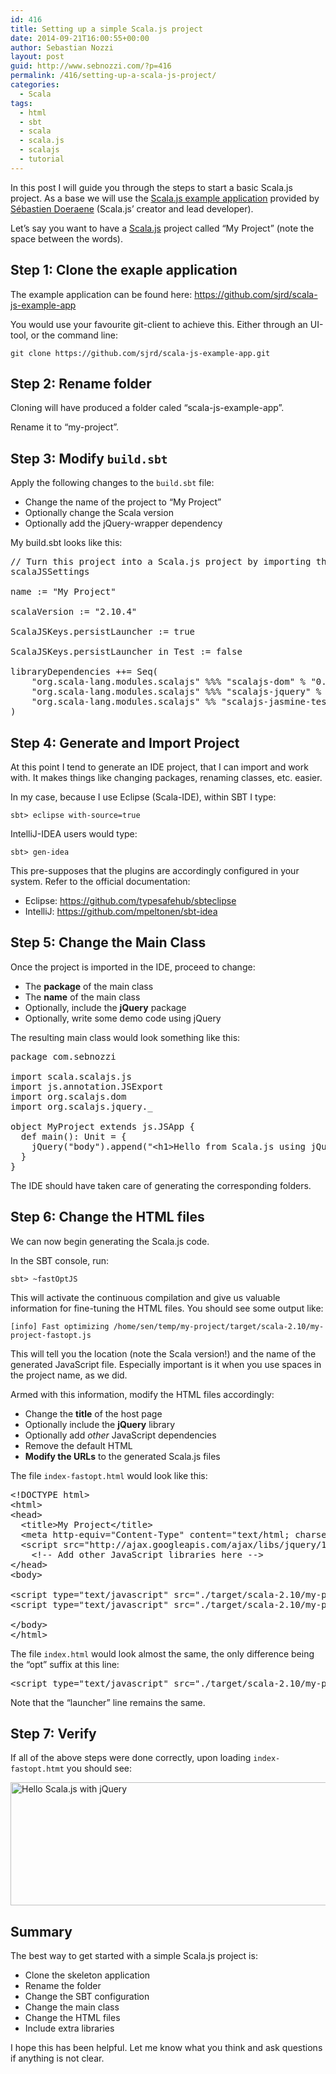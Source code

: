 ```yaml
---
id: 416
title: Setting up a simple Scala.js project
date: 2014-09-21T16:00:55+00:00
author: Sebastian Nozzi
layout: post
guid: http://www.sebnozzi.com/?p=416
permalink: /416/setting-up-a-scala-js-project/
categories:
  - Scala
tags:
  - html
  - sbt
  - scala
  - scala.js
  - scalajs
  - tutorial
---
```

In this post I will guide you through the steps to start a basic Scala.js project. As a base we will use the [Scala.js example application](https://github.com/sjrd/scala-js-example-app) provided by [Sébastien Doeraene](https://twitter.com/sjrdoeraene) (Scala.js&#8217; creator and lead developer).

Let&#8217;s say you want to have a [Scala.js](http://www.scala-js.org/) project called &#8220;My Project&#8221; (note the space between the words).

## Step 1: Clone the exaple application

The example application can be found here: <https://github.com/sjrd/scala-js-example-app>

You would use your favourite git-client to achieve this. Either through an UI-tool, or the command line:

    git clone https://github.com/sjrd/scala-js-example-app.git
    

## Step 2: Rename folder

Cloning will have produced a folder caled &#8220;scala-js-example-app&#8221;.

Rename it to &#8220;my-project&#8221;.

## Step 3: Modify `build.sbt`

Apply the following changes to the `build.sbt` file:

  * Change the name of the project to &#8220;My Project&#8221;
  * Optionally change the Scala version
  * Optionally add the jQuery-wrapper dependency

My build.sbt looks like this:

<pre class="brush: scala; highlight: [1,3,11]; notranslate">// Turn this project into a Scala.js project by importing these settings
scalaJSSettings

name := "My Project"

scalaVersion := "2.10.4"

ScalaJSKeys.persistLauncher := true

ScalaJSKeys.persistLauncher in Test := false

libraryDependencies ++= Seq(
    "org.scala-lang.modules.scalajs" %%% "scalajs-dom" % "0.6",
    "org.scala-lang.modules.scalajs" %%% "scalajs-jquery" % "0.6",
    "org.scala-lang.modules.scalajs" %% "scalajs-jasmine-test-framework" % scalaJSVersion % "test"
)
</pre>

## Step 4: Generate and Import Project

At this point I tend to generate an IDE project, that I can import and work with. It makes things like changing packages, renaming classes, etc. easier.

In my case, because I use Eclipse (Scala-IDE), within SBT I type:

    sbt> eclipse with-source=true
    

IntelliJ-IDEA users would type:

    sbt> gen-idea
    

This pre-supposes that the plugins are accordingly configured in your system. Refer to the official documentation:

  * Eclipse: <https://github.com/typesafehub/sbteclipse>
  * IntelliJ: <https://github.com/mpeltonen/sbt-idea>

## Step 5: Change the Main Class

Once the project is imported in the IDE, proceed to change:

  * The **package** of the main class
  * The **name** of the main class
  * Optionally, include the **jQuery** package
  * Optionally, write some demo code using jQuery

The resulting main class would look something like this:

<pre class="brush: scala; highlight: [1,6,8,10]; notranslate">package com.sebnozzi

import scala.scalajs.js
import js.annotation.JSExport
import org.scalajs.dom
import org.scalajs.jquery._

object MyProject extends js.JSApp {
  def main(): Unit = {
    jQuery("body").append("&lt;h1&gt;Hello from Scala.js using jQuery&lt;/h1&gt;")
  }
}
</pre>

The IDE should have taken care of generating the corresponding folders.

## Step 6: Change the HTML files

We can now begin generating the Scala.js code.

In the SBT console, run:

    sbt> ~fastOptJS
    

This will activate the continuous compilation and give us valuable information for fine-tuning the HTML files. You should see some output like:

    [info] Fast optimizing /home/sen/temp/my-project/target/scala-2.10/my-project-fastopt.js
    

This will tell you the location (note the Scala version!) and the name of the generated JavaScript file. Especially important is it when you use spaces in the project name, as we did.

Armed with this information, modify the HTML files accordingly:

  * Change the **title** of the host page
  * Optionally include the **jQuery** library
  * Optionally add _other_ JavaScript dependencies
  * Remove the default HTML
  * **Modify the URLs** to the generated Scala.js files

The file `index-fastopt.html` would look like this:

<pre class="brush: html; highlight: [4,6,11,12]; notranslate">&lt;!DOCTYPE html&gt;
&lt;html&gt;
&lt;head&gt;
  &lt;title&gt;My Project&lt;/title&gt;
  &lt;meta http-equiv="Content-Type" content="text/html; charset=UTF-8"/&gt;
  &lt;script src="http://ajax.googleapis.com/ajax/libs/jquery/1.11.1/jquery.min.js"&gt;&lt;/script&gt;
    &lt;!-- Add other JavaScript libraries here --&gt;
&lt;/head&gt;
&lt;body&gt;

&lt;script type="text/javascript" src="./target/scala-2.10/my-project-fastopt.js"&gt;&lt;/script&gt;
&lt;script type="text/javascript" src="./target/scala-2.10/my-project-launcher.js"&gt;&lt;/script&gt;

&lt;/body&gt;
&lt;/html&gt;
</pre>

The file `index.html` would look almost the same, the only difference being the &#8220;opt&#8221; suffix at this line:

<pre class="brush: html; notranslate">&lt;script type="text/javascript" src="./target/scala-2.10/my-project-opt.js"&gt;&lt;/script&gt;
</pre>

Note that the &#8220;launcher&#8221; line remains the same.

## Step 7: Verify

If all of the above steps were done correctly, upon loading `index-fastopt.htmt` you should see:

[<img src="http://www.sebnozzi.com/wp-content/uploads/2014/09/hello-scalajs-jquery.png" alt="Hello Scala.js with jQuery" width="628" height="197" class="alignleft size-full wp-image-423" />](http://www.sebnozzi.com/wp-content/uploads/2014/09/hello-scalajs-jquery.png)

## Summary

The best way to get started with a simple Scala.js project is:

  * Clone the skeleton application
  * Rename the folder
  * Change the SBT configuration
  * Change the main class
  * Change the HTML files
  * Include extra libraries

I hope this has been helpful. Let me know what you think and ask questions if anything is not clear.